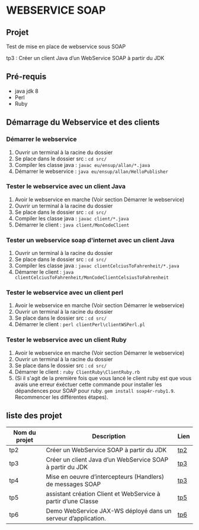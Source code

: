 # WEBSERVICE SOAP

## Projet

Test de mise en place de webservice sous SOAP

tp3 : Créer un client Java d’un WebService SOAP à partir du JDK

## Pré-requis
* java jdk 8
* Perl
* Ruby

## Démarrage du Webservice et des clients

### Démarrer le webservice 
1. Ouvrir un terminal à la racine du dossier
2. Se place dans le dossier src : ```cd src/```
3. Compiler les classe java : ```javac eu/ensup/allan/*.java```
4. Démarrer le webservice : ```java eu/ensup/allan/HelloPublisher```

### Tester le webservice avec un client Java 
1. Avoir le webservice en marche (Voir section Démarrer le webservice)
2. Ouvrir un terminal à la racine du dossier
3. Se place dans le dossier src : ```cd src/```
4. Compiler les classe java : ```javac client/*.java```
5. Démarrer le client : ```java client/MonCodeClient```

### Tester un webservice soap d'internet avec un client Java
1. Ouvrir un terminal à la racine du dossier
2. Se place dans le dossier src : ```cd src/```
3. Compiler les classe java : ```javac clientCelciusToFahrenheit/*.java```
4. Démarrer le client : ```java clientCelciusToFahrenheit/MonCodeClientCelsiusToFahrenheit```

### Tester le webservice avec un client perl
1. Avoir le webservice en marche (Voir section Démarrer le webservice)
2. Ouvrir un terminal à la racine du dossier
3. Se place dans le dossier src : ```cd src/```
4. Démarrer le client : ```perl clientPerl\clientWSPerl.pl```

### Tester le webservice avec un client Ruby
1. Avoir le webservice en marche (Voir section Démarrer le webservice)
2. Ouvrir un terminal à la racine du dossier
3. Se place dans le dossier src : ```cd src/```
4. Démarrer le client : ```ruby ClientRuby\ClientRuby.rb```
5. (Si il s'agit de la première fois que vous lancé le client ruby est que vous avais une erreur éxéctuer cette commande pour installer les dépandences pour SOAP pour ruby. ```gem install soap4r-ruby1.9```. Recommencer les différentes étapes).
## liste des projet

Nom du projet | Description | Lien
---|---|----
tp2|Créer un WebService SOAP à partir du JDK| [tp2](https://github.com/asemin08/WebServicesSOAP)
tp3|Créer un client Java d’un WebService SOAP à partir du JDK| [tp3](https://github.com/asemin08/WebServicesSOAP/tree/tp3)
tp4|Mise en oeuvre d’intercepteurs (Handlers) de messages SOAP | [tp3](https://github.com/asemin08/WebServicesSOAP/tree/tp4)
tp5|assistant création Client et WebService à partir d’une Classe  | [tp5](https://github.com/asemin08/WebServicesSOAP/tree/tp5)
tp6|Demo WebService JAX-WS déployé dans un serveur d’application. |[tp6](https://github.com/asemin08/WebServicesSOAP/tree/tp6)

